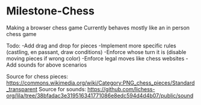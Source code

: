 # Milestone-Chess

Making a browser chess game
Currently behaves mostly like an in person chess game

Todo:
-Add drag and drop for pieces
-Implement more specific rules (castling, en passant, draw conditions)
-Enforce whose turn it is (disable moving pieces if wrong color)
-Enforce legal moves like chess websites
-Add sounds for above scenarios

Source for chess pieces: https://commons.wikimedia.org/wiki/Category:PNG_chess_pieces/Standard_transparent
Source for sounds: https://github.com/lichess-org/lila/tree/38bfadac3e319516341771086e8edc594d4d4b07/public/sound
